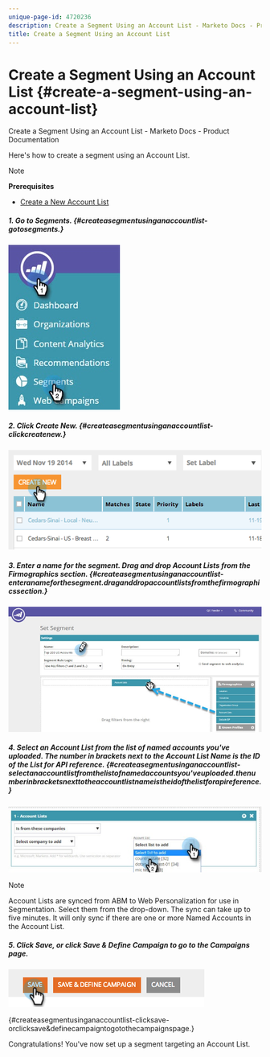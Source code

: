```yaml
---
unique-page-id: 4720236
description: Create a Segment Using an Account List - Marketo Docs - Product Documentation
title: Create a Segment Using an Account List
---
```


# Create a Segment Using an Account List {#create-a-segment-using-an-account-list}

Create a Segment Using an Account List - Marketo Docs - Product Documentation

Here's how to create a segment using an Account List.

>[!NOTE]
>
>**Prerequisites**
>
>* [Create a New Account List](../../../../welcome-to-marketo-docs/product-docs/account-based-marketing/target/account-lists.md)
>

##### 1. Go to Segments. {#createasegmentusinganaccountlist-gotosegments.}

![](assets/new-dropdown-segments-hand-no-account-list.jpg)

##### 2. Click Create New. {#createasegmentusinganaccountlist-clickcreatenew.}

![](assets/image2014-11-19-19-3a33-3a47.png)

##### 3. Enter a name for the segment. Drag and drop Account Lists from the Firmographics section. {#createasegmentusinganaccountlist-enteranameforthesegment.draganddropaccountlistsfromthefirmographicssection.}

![](assets/set-segment-hands.jpg)

##### 4. Select an Account List from the list of named accounts you've uploaded. The number in brackets next to the Account List Name is the ID of the List for API reference. {#createasegmentusinganaccountlist-selectanaccountlistfromthelistofnamedaccountsyou'veuploaded.thenumberinbracketsnexttotheaccountlistnameistheidofthelistforapireference.}

![](assets/select-list-for-segment-hands.jpg)

>[!NOTE]
>
>Account Lists are synced from ABM to Web Personalization for use in Segmentation. Select them from the drop-down. The sync can take up to five minutes. It will only sync if there are one or more Named Accounts in the Account List.

##### 5. Click Save, or click Save & Define Campaign to go to the Campaigns page.  
![](assets/image2014-11-19-19-3a48-3a20.png)

{#createasegmentusinganaccountlist-clicksave-orclicksave&definecampaigntogotothecampaignspage.}

Congratulations! You've now set up a segment targeting an Account List.
